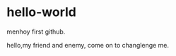 hello-world
===========

menhoy first github.

hello,my friend and enemy, come on to changlenge me.
